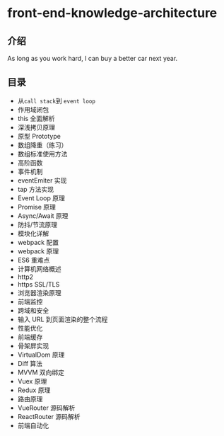 # front-end-knowledge-architecture

## 介绍

As long as you work hard, I can buy a better car next year.

## 目录

- 从`call stack`到 `event loop`
- 作用域闭包
- this 全面解析
- 深浅拷贝原理
- 原型 Prototype
- 数组降重（练习）
- 数组标准使用方法
- 高阶函数
- 事件机制
- eventEmiter 实现
- tap 方法实现
- Event Loop 原理
- Promise 原理
- Async/Await 原理
- 防抖/节流原理
- 模块化详解
- webpack 配置
- webpack 原理
- ES6 重难点
- 计算机网络概述
- http2
- https SSL/TLS
- 浏览器渲染原理
- 前端监控
- 跨域和安全
- 输入 URL 到页面渲染的整个流程
- 性能优化
- 前端缓存
- 骨架屏实现
- VirtualDom 原理
- Diff 算法
- MVVM 双向绑定
- Vuex 原理
- Redux 原理
- 路由原理
- VueRouter 源码解析
- ReactRouter 源码解析
- 前端自动化
